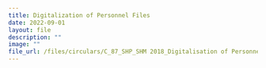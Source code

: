 ```yaml
---
title: Digitalization of Personnel Files
date: 2022-09-01
layout: file
description: ""
image: ""
file_url: /files/circulars/C_87_SHP_SHM 2018_Digitalisation of Personnel Files.pdf
---
```

